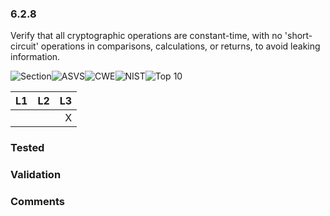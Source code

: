 ### 6.2.8 
Verify that all cryptographic operations are constant-time, with no 'short-circuit' operations in comparisons, calculations, or returns, to avoid leaking information.

![Section](https://img.shields.io/badge/V6-green.svg)![ASVS](https://img.shields.io/badge/ASVS-6.2.8-blue.svg)![CWE](https://img.shields.io/badge/CWE--red.svg)![NIST](https://img.shields.io/badge/NIST--important.svg)![Top 10](https://img.shields.io/badge/--lightgray.svg)

| L1| L2| L3|
| --|:--:|-:|
|  |  | X |

### Tested

### Validation

### Comments

        
